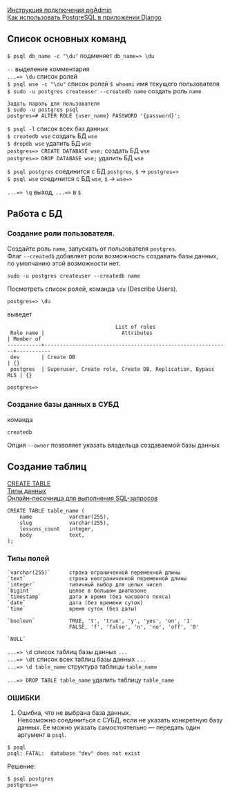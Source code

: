 [Инструкция подключения pgAdmin](https://www.postgresqltutorial.com/postgresql-getting-started/connect-to-postgresql-database/)  
[Как использовать PostgreSQL в приложении Django](https://www.8host.com/blog/kak-ispolzovat-postgresql-v-prilozhenii-django/)  

## Список основных команд  

`$ psql db_name -c "\du"` подменяет `db_name=> \du` 

`--`                    выделение комментария  
`...=> \du`             список ролей  
`$ psql wse -c "\du"`   список ролей
`$ whoami`              имя текущего пользователя  
`$ sudo -u postgres createuser --createdb name` создать роль `name`  
```cfgrlanguage
Задать пароль для пользователя
$ sudo -u postgres psql
postgres=# ALTER ROLE {user_name} PASSWORD '{password}';
```

`$ psql -l`             список всех баз данных  
`$ createdb wse`        создать БД `wse`  
`$ dropdb wse`          удалить БД `wse`  
`postgres=> CREATE DATABASE wse;`   создать БД `wse`  
`postgres=> DROP DATABASE wse;`     удалить БД `wse`  

`$ psql postgres`       соединится с БД `postgres`, `$` -> `postgres=>`  
`$ psql wse`            соединится с БД `wse`, `$` -> `wse=>`  

`...=> \q`              выход, `...=>` в `$`  


## Работа с БД

### Создание роли пользователя.

Создайте роль `name`, запускать от пользователя `postgres`.  
Флаг `--createdb` добавляет роли возможность создавать базы данных, 
по умолчанию этой возможности нет.
```cfgrlanguage
sudo -u postgres createuser --createdb name
```

Посмотреть список ролей, команда `\du` (Describe Users).
```cfgrlanguage
postgres=> \du
```
выведет
```
                                   List of roles
 Role name |                         Attributes                         | Member of 
-----------+------------------------------------------------------------+-----------
 dev       | Create DB                                                  | {}
 postgres  | Superuser, Create role, Create DB, Replication, Bypass RLS | {}

postgres=>
```


### Создание базы данных в СУБД  

команда
```cfgrlanguage
createdb
```
Опция `--owner` позволяет указать владельца создаваемой базы данных  


## Создание таблиц  

[CREATE TABLE](https://www.postgresql.org/docs/current/sql-createtable.html)  
[Типы данных](https://postgrespro.ru/docs/postgresql/15/datatype)  
[Онлайн-песочница для выполнения SQL-запросов](https://www.db-fiddle.com/)  

```cfgrlanguage
CREATE TABLE table_name (
    name            varchar(255),
    slug            varchar(255),
    lessons_count   integer,
    body            text,
);
```
### Типы полей
```
`varchar(255)`      строка ограниченной переменной длины  
`text`              строка неограниченной переменной длины  
`integer`           типичный выбор для целых чисел  
`bigint`            целое в большом диапазоне  
`timestamp`      	дата и время (без часового пояса)  
`date`           	дата (без времени суток)  
`time`              время суток (без даты)  

`boolean`           TRUE, 't', 'true', 'y', 'yes', 'on', '1'  
                    FALSE, 'f', 'false', 'n', 'no', 'off', '0'  

`NULL`
```

`...=> \d`              список таблиц базы данных `...`  
`...=> \dt`             список всех таблиц базы данных `...`  
`...=> \d table_name`   структура таблицы `table_name`  

`...=> DROP TABLE table_name`   удалить таблицу `table_name`  

### ОШИБКИ

1) Ошибка, что не выбрана база данных.  
Невозможно соединиться с СУБД, если не указать конкретную базу данных. 
Ее можно указать самостоятельно — передать один аргумент в `psql`.
```cfgrlanguage
$ psql
psql: FATAL:  database "dev" does not exist
```
Решение:
```cfgrlanguage
$ psql postgres
postgres=>
```

